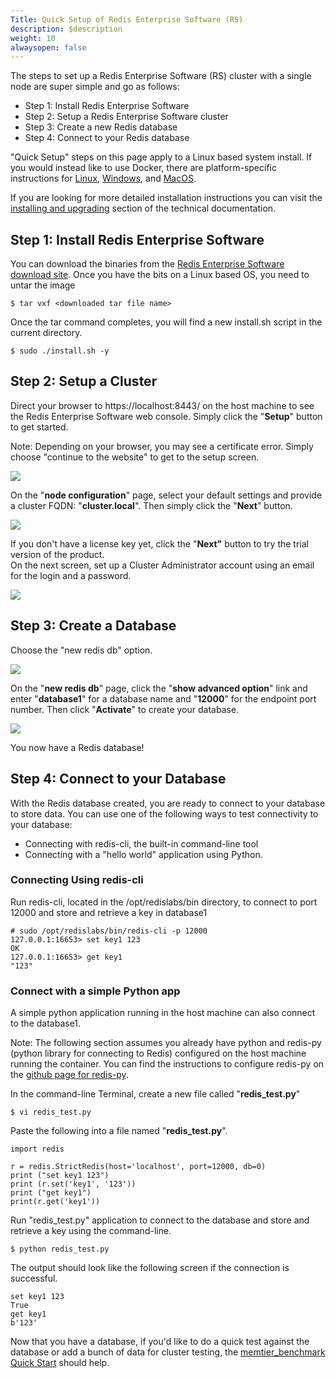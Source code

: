 ```yaml
---
Title: Quick Setup of Redis Enterprise Software (RS)
description: $description
weight: 10
alwaysopen: false
---
```

The steps to set up a Redis Enterprise Software (RS) cluster with a
single node are super simple and go as follows:

-   Step 1: Install Redis Enterprise Software
-   Step 2: Setup a Redis Enterprise Software cluster
-   Step 3: Create a new Redis database
-   Step 4: Connect to your Redis database

"Quick Setup" steps on this page apply to a Linux based system install.
If you would instead like to use Docker, there are platform-specific
instructions for
[Linux](/redis-enterprise-documentation/getting-started/docker/linux/),
[Windows](/redis-enterprise-documentation/getting-started/docker/windows/),
and
[MacOS](/redis-enterprise-documentation/getting-started/docker/macos/).

If you are looking for more detailed installation instructions you can
visit the [installing and
upgrading](https://redislabs.com/redis-enterprise-documentation/administering/installing-upgrading/)
section of the technical documentation.

Step 1: Install Redis Enterprise Software
-----------------------------------------

You can download the binaries from the [Redis Enterprise Software
download
site](https://app.redislabs.com/#/sign-up/software?direct=true). Once
you have the bits on a Linux based OS, you need to untar the image

``` {style="border: 2px solid #ddd; background-color: #333; color: #fff; padding: 10px; -webkit-font-smoothing: auto;"}
$ tar vxf <downloaded tar file name>
```

Once the tar command completes, you will find a new install.sh script in
the current directory.

``` {style="border: 2px solid #ddd; background-color: #333; color: #fff; padding: 10px; -webkit-font-smoothing: auto;"}
$ sudo ./install.sh -y
```

Step 2: Setup a Cluster
-----------------------

Direct your browser to https://localhost:8443/ on the host machine to
see the Redis Enterprise Software web console. Simply click the
"**Setup**" button to get started.

Note: Depending on your browser, you may see a certificate error. Simply
choose "continue to the website" to get to the setup screen.

![](/images/rs/setup_linux.png?width=600&height=287)

On the "**node configuration**" page, select your default settings and
provide a cluster FQDN: "**cluster.local**". Then simply click the
"**Next**" button.

![](/images/rs/RP-SetupScreen2.jpeg?width=600&height=378)

If you don't have a license key yet, click the "**Next"** button to try
the trial version of the product.\
On the next screen, set up a Cluster Administrator account using an
email for the login and a password.

![](/images/rs/RP-SetupScreen4.jpeg?width=600&height=377)

Step 3: Create a Database
-------------------------

Choose the "new redis db" option.

![](/images/rs/RP-SetupScreen5.jpeg?width=600&height=375)

On the "**new redis db**" page, click the "**show advanced option**"
link and enter "**database1**" for a database name and "**12000**" for
the endpoint port number. Then click "**Activate**" to create your
database.

![](/images/rs/RP-DBScreen2.jpeg?width=600&height=378)

You now have a Redis database!

Step 4: Connect to your Database
--------------------------------

With the Redis database created, you are ready to connect to your
database to store data. You can use one of the following ways to test
connectivity to your database:

-   Connecting with redis-cli, the built-in command-line tool
-   Connecting with a "hello world" application using Python.

### Connecting Using redis-cli

Run redis-cli, located in the /opt/redislabs/bin directory, to connect
to port 12000 and store and retrieve a key in database1

``` {style="border: 2px solid #ddd; background-color: #333; color: #fff; padding: 10px; -webkit-font-smoothing: auto;"}
# sudo /opt/redislabs/bin/redis-cli -p 12000
127.0.0.1:16653> set key1 123
OK
127.0.0.1:16653> get key1
"123"
```

### Connect with a simple Python app

A simple python application running in the host machine can also connect
to the database1.

Note: The following section assumes you already have python and redis-py
(python library for connecting to Redis) configured on the host machine
running the container. You can find the instructions to configure
redis-py on the [github page for
redis-py](https://github.com/andymccurdy/redis-py).

In the command-line Terminal, create a new file called
"**redis\_test.py**"

``` {style="border: 2px solid #ddd; background-color: #333; color: #fff; padding: 10px; -webkit-font-smoothing: auto;"}
$ vi redis_test.py
```

Paste the following into a file named "**redis\_test.py**".

``` {style="border: 2px solid #ddd; background-color: #333; color: #fff; padding: 10px; -webkit-font-smoothing: auto;"}
import redis

r = redis.StrictRedis(host='localhost', port=12000, db=0)
print ("set key1 123")
print (r.set('key1', '123'))
print ("get key1")
print(r.get('key1'))
```

Run "redis\_test.py" application to connect to the database and store
and retrieve a key using the command-line.

``` {style="border: 2px solid #ddd; background-color: #333; color: #fff; padding: 10px; -webkit-font-smoothing: auto;"}
$ python redis_test.py
```

The output should look like the following screen if the connection is
successful.

``` {style="border: 2px solid #ddd; background-color: #333; color: #fff; padding: 10px; -webkit-font-smoothing: auto;"}
set key1 123
True
get key1
b'123'
```

Now that you have a database, if you'd like to do a quick test against
the database or add a bunch of data for cluster testing, the
[memtier\_benchmark Quick
Start](https://redislabs.com/redis-enterprise-documentation/getting-started/memtier_benchmark/)
should help.
